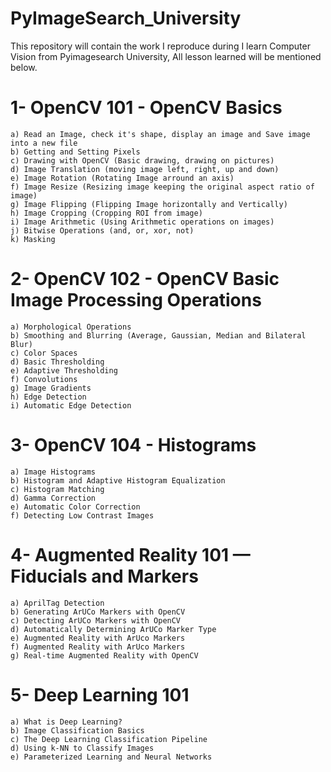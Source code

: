 # PyImageSearch_University

This repository will contain the work I reproduce during I learn Computer Vision from Pyimagesearch University, All lesson learned will be mentioned below.

# 1- OpenCV 101 - OpenCV Basics
    a) Read an Image, check it's shape, display an image and Save image into a new file
    b) Getting and Setting Pixels
    c) Drawing with OpenCV (Basic drawing, drawing on pictures)
    d) Image Translation (moving image left, right, up and down)
    e) Image Rotation (Rotating Image arround an axis)
    f) Image Resize (Resizing image keeping the original aspect ratio of image)
    g) Image Flipping (Flipping Image horizontally and Vertically)
    h) Image Cropping (Cropping ROI from image)
    i) Image Arithmetic (Using Arithmetic operations on images)
    j) Bitwise Operations (and, or, xor, not)
    k) Masking

# 2- OpenCV 102 - OpenCV Basic Image Processing Operations
    a) Morphological Operations
    b) Smoothing and Blurring (Average, Gaussian, Median and Bilateral Blur)
    c) Color Spaces
    d) Basic Thresholding
    e) Adaptive Thresholding
    f) Convolutions
    g) Image Gradients
    h) Edge Detection
    i) Automatic Edge Detection

# 3- OpenCV 104 - Histograms
    a) Image Histograms
    b) Histogram and Adaptive Histogram Equalization
    c) Histogram Matching
    d) Gamma Correction
    e) Automatic Color Correction
    f) Detecting Low Contrast Images
 
# 4- Augmented Reality 101 — Fiducials and Markers
    a) AprilTag Detection
    b) Generating ArUCo Markers with OpenCV
    c) Detecting ArUCo Markers with OpenCV
    d) Automatically Determining ArUCo Marker Type
    e) Augmented Reality with ArUco Markers
    f) Augmented Reality with ArUco Markers
    g) Real-time Augmented Reality with OpenCV

# 5- Deep Learning 101
    a) What is Deep Learning?
    b) Image Classification Basics
    c) The Deep Learning Classification Pipeline
    d) Using k-NN to Classify Images
    e) Parameterized Learning and Neural Networks
